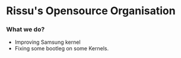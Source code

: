 # Rissu's Opensource Organisation
### What we do?
- Improving Samsung kernel
- Fixing some bootleg on some Kernels.
